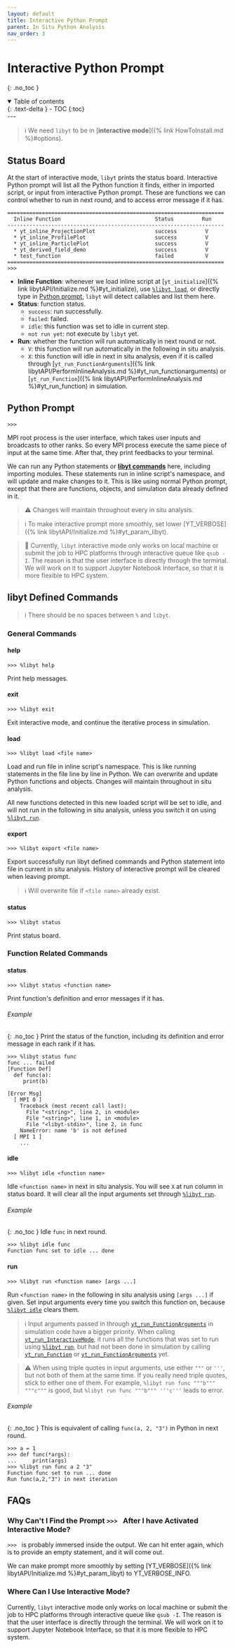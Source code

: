 ```yaml
---
layout: default
title: Interactive Python Prompt
parent: In Situ Python Analysis
nav_order: 3
---
```

# Interactive Python Prompt
{: .no_toc }
<details open markdown="block">
  <summary>
    Table of contents
  </summary>
  {: .text-delta }
- TOC
{:toc}
</details>
---

> :information_source: We need `libyt` to be in [**interactive mode**]({% link HowToInstall.md %}#options).

## Status Board
At the start of interactive mode, `libyt` prints the status board.
Interactive Python prompt will list all the Python function it finds, either in imported script, or input from interactive Python prompt.
These are functions we can control whether to run in next round, and to access error message if it has.

```
=====================================================================
  Inline Function                              Status         Run
---------------------------------------------------------------------
  * yt_inline_ProjectionPlot                   success         V
  * yt_inline_ProfilePlot                      success         V
  * yt_inline_ParticlePlot                     success         V
  * yt_derived_field_demo                      success         V
  * test_function                              failed          V
=====================================================================
>>> 
```

- **Inline Function**: whenever we load inline script at [`yt_initialize`]({% link libytAPI/Initialize.md %}#yt_initialize), use [`%libyt load`](#load), or directly type in [Python prompt](#python-prompt), `libyt` will detect callables and list them here.
- **Status**: function status.
  - `success`: run successfully.
  - `failed`: failed.
  - `idle`: this function was set to idle in current step.
  - `not run yet`: not execute by `libyt` yet.
- **Run**: whether the function will run automatically in next round or not.
  - `V`: this function will run automatically in the following in situ analysis.
  - `X`: this function will idle in next in situ analysis, even if it is called through [`yt_run_FunctionArguments`]({% link libytAPI/PerformInlineAnalysis.md %}#yt_run_functionarguments) or [`yt_run_Function`]({% link libytAPI/PerformInlineAnalysis.md %}#yt_run_function) in simulation.

## Python Prompt
```
>>> 
```
MPI root process is the user interface, which takes user inputs and broadcasts to other ranks.
So every MPI process execute the same piece of input at the same time.
After that, they print feedbacks to your terminal.

We can run any Python statements or [**libyt commands**](#libyt-defined-commands) here, including importing modules. These statements run in inline script's namespace, and will update and make changes to it. This is like using normal Python prompt, except that there are functions, objects, and simulation data already defined in it. 

> :warning: Changes will maintain throughout every in situ analysis.

> :information_source: To make interactive prompt more smoothly, set lower [YT_VERBOSE]({% link libytAPI/Initialize.md %}#yt_param_libyt).

> :lizard: Currently, `libyt` interactive mode only works on local machine or submit the job to HPC platforms through interactive queue like `qsub -I`.
> The reason is that the user interface is directly through the terminal. We will work on it to support Jupyter Notebook Interface, so that it is more flexible to HPC system.

## libyt Defined Commands
> :information_source: There should be no spaces between `%` and `libyt`.

### General Commands
#### help
```
>>> %libyt help
```
Print help messages.

#### exit
```
>>> %libyt exit
```
Exit interactive mode, and continue the iterative process in simulation.

#### load
```
>>> %libyt load <file name>
```
Load and run file in inline script's namespace. This is like running statements in the file line by line in Python. We can overwrite and update Python functions and objects. Changes will maintain throughout in situ analysis.

All new functions detected in this new loaded script will be set to idle, and will not run in the following in situ analysis, unless you switch it on using [`%libyt run`](#run).

#### export
```
>>> %libyt export <file name>
```
Export successfully run libyt defined commands and Python statement into file in current in situ analysis. History of interactive prompt will be cleared when leaving prompt. 

> :information_source: Will overwrite file if `<file name>` already exist. 

#### status
```
>>> %libyt status
```
Print status board.

### Function Related Commands

#### status

```
>>> %libyt status <function name>
```
Print function's definition and error messages if it has.

###### Example
{: .no_toc }
Print the status of the function, including its definition and error message in each rank if it has.
```
>>> %libyt status func
func ... failed
[Function Def]
  def func(a):
     print(b)
  
[Error Msg]
  [ MPI 0 ]
    Traceback (most recent call last):
      File "<string>", line 2, in <module>
      File "<string>", line 1, in <module>
      File "<libyt-stdin>", line 2, in func
    NameError: name 'b' is not defined
  [ MPI 1 ] 
    ...
```

#### idle
```
>>> %libyt idle <function name>
```
Idle `<function name>` in next in situ analysis. You will see `X` at run column in status board. It will clear all the input arguments set through [`%libyt run`](#run).

###### Example
{: .no_toc }
Idle `func` in next round.
```
>>> %libyt idle func
Function func set to idle ... done
```

#### run
```
>>> %libyt run <function name> [args ...]
```
Run `<function name>` in the following in situ analysis using `[args ...]` if given. Set input arguments every time you switch this function on, because [`%libyt idle`](#idle) clears them.

> :information_source: Input arguments passed in through [`yt_run_FunctionArguments`](../libytAPI/PerformInlineAnalysis.md#yt_run_functionarguments) in simulation code have a bigger priority. When calling [`yt_run_InteractiveMode`](../libytAPI/ActivateInteractiveMode.md#yt_run_interactivemode), it runs all the functions that was set to run using [`%libyt run`](#run-1), but had not been done in simulation by calling [`yt_run_Function`](../libytAPI/PerformInlineAnalysis.md#yt_run_function) or [`yt_run_FunctionArguments`](../libytAPI/PerformInlineAnalysis.md#yt_run_functionarguments) yet.

> :warning: When using triple quotes in input arguments, use either `"""` or `'''`, but not both of them at the same time. If you really need triple quotes, stick to either one of them. For example, `%libyt run func """b""" """c"""` is good, but `%libyt run func """b""" '''c'''` leads to error.

###### Example
{: .no_toc }
This is equivalent of calling `func(a, 2, "3")` in Python in next round.
```
>>> a = 1
>>> def func(*args):
...     print(args)
>>> %libyt run func a 2 "3"
Function func set to run ... done
Run func(a,2,"3") in next iteration
```

## FAQs
### Why Can't I Find the Prompt `>>> ` After I have Activated Interactive Mode?
`>>> `  is probably immersed inside the output. 
We can hit enter again, which is to provide an empty statement, and it will come out. 

We can make prompt more smoothly by setting [YT_VERBOSE]({% link libytAPI/Initialize.md %}#yt_param_libyt) to YT_VERBOSE_INFO.

### Where Can I Use Interactive Mode?
Currently, `libyt` interactive mode only works on local machine or submit the job to HPC platforms through interactive queue like `qsub -I`. 
The reason is that the user interface is directly through the terminal. We will work on it to support Jupyter Notebook Interface, so that it is more flexible to HPC system.
